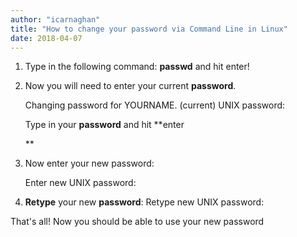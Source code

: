 ```yaml
---
author: "icarnaghan"
title: "How to change your password via Command Line in Linux"
date: 2018-04-07
---
```


1. Type in the following command: **passwd** and hit enter!
2. Now you will need to enter your current **password**.
    
    Changing password for YOURNAME. (current) UNIX password:
    
    Type in your **password** and hit **enter
    
    **
3. Now enter your new password:
    
    Enter new UNIX password:
    
4. **Retype** your new **password**: Retype new UNIX password:

That's all! Now you should be able to use your new password
